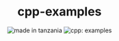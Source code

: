 <h1 align="center">cpp-examples</h1>

<p align="center">
<img src="https://img.shields.io/badge/made%20in-tanzania-green?style=for-the-badge" alt="made in tanzania">
<img src="https://img.shields.io/badge/cpp-examples-blue?style=for-the-badge&logo=cpp" alt="cpp: examples">
</p>
